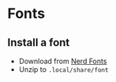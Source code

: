 # Fonts

## Install a font
- Download from [Nerd Fonts](https://www.nerdfonts.com/)
- Unzip to ````.local/share/font````
